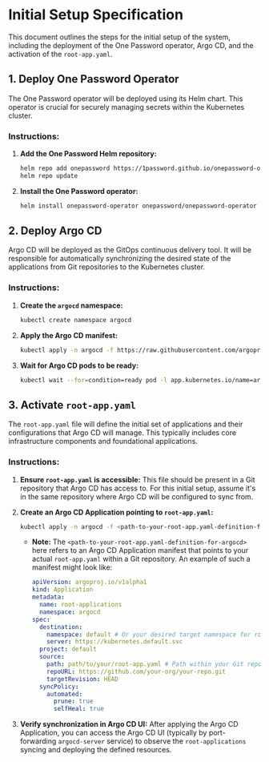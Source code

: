 # Initial Setup Specification

This document outlines the steps for the initial setup of the system, including the deployment of the One Password operator, Argo CD, and the activation of the `root-app.yaml`.

## 1. Deploy One Password Operator

The One Password operator will be deployed using its Helm chart. This operator is crucial for securely managing secrets within the Kubernetes cluster.

### Instructions:

1.  **Add the One Password Helm repository:**
    ```bash
    helm repo add onepassword https://1password.github.io/onepassword-operator
    helm repo update
    ```
2.  **Install the One Password operator:**
    ```bash
    helm install onepassword-operator onepassword/onepassword-operator -n onepassword-operator --create-namespace
    ```

## 2. Deploy Argo CD

Argo CD will be deployed as the GitOps continuous delivery tool. It will be responsible for automatically synchronizing the desired state of the applications from Git repositories to the Kubernetes cluster.

### Instructions:

1.  **Create the `argocd` namespace:**
    ```bash
    kubectl create namespace argocd
    ```
2.  **Apply the Argo CD manifest:**
    ```bash
    kubectl apply -n argocd -f https://raw.githubusercontent.com/argoproj/argo-cd/stable/manifests/install.yaml
    ```
3.  **Wait for Argo CD pods to be ready:**
    ```bash
    kubectl wait --for=condition=ready pod -l app.kubernetes.io/name=argocd-server -n argocd --timeout=300s
    ```

## 3. Activate `root-app.yaml`

The `root-app.yaml` file will define the initial set of applications and their configurations that Argo CD will manage. This typically includes core infrastructure components and foundational applications.

### Instructions:

1.  **Ensure `root-app.yaml` is accessible:** This file should be present in a Git repository that Argo CD has access to. For this initial setup, assume it's in the same repository where Argo CD will be configured to sync from.
2.  **Create an Argo CD Application pointing to `root-app.yaml`:**
    ```bash
    kubectl apply -n argocd -f <path-to-your-root-app.yaml-definition-for-argocd>
    ```
    *   **Note:** The `<path-to-your-root-app.yaml-definition-for-argocd>` here refers to an Argo CD Application manifest that points to your actual `root-app.yaml` within a Git repository. An example of such a manifest might look like:

        ```yaml
        apiVersion: argoproj.io/v1alpha1
        kind: Application
        metadata:
          name: root-applications
          namespace: argocd
        spec:
          destination:
            namespace: default # Or your desired target namespace for root apps
            server: https://kubernetes.default.svc
          project: default
          source:
            path: path/to/your/root-app.yaml # Path within your Git repository
            repoURL: https://github.com/your-org/your-repo.git
            targetRevision: HEAD
          syncPolicy:
            automated:
              prune: true
              selfHeal: true
        ```

3.  **Verify synchronization in Argo CD UI:** After applying the Argo CD Application, you can access the Argo CD UI (typically by port-forwarding `argocd-server` service) to observe the `root-applications` syncing and deploying the defined resources.